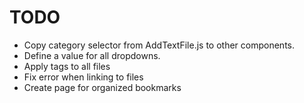 # TODO

- Copy category selector from AddTextFile.js to other components.
- Define a value for all dropdowns.
- Apply tags to all files
- Fix error when linking to files
- Create page for organized bookmarks